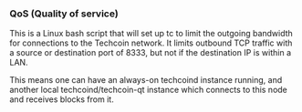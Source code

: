 ### QoS (Quality of service) ###

This is a Linux bash script that will set up tc to limit the outgoing bandwidth for connections to the Techcoin network. It limits outbound TCP traffic with a source or destination port of 8333, but not if the destination IP is within a LAN.

This means one can have an always-on techcoind instance running, and another local techcoind/techcoin-qt instance which connects to this node and receives blocks from it.
